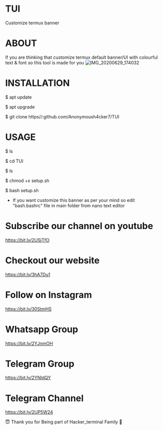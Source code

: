 # TUI
Customize termux banner
# ABOUT
If you are thinking that customize termux default banner/UI with colourful text & font so this tool is made for you
![IMG_20200629_174032](https://user-images.githubusercontent.com/65849213/86003619-b4563800-ba2f-11ea-98df-37b3be0d7f0d.jpg)


# INSTALLATION
$ apt update

$ apt upgrade

$ git clone https//:github.com/Anonymoush4cker7/TUI

# USAGE
$ ls

$ cd TUI

$ ls

$ chmod +x setup.sh

$ bash setup.sh
* If you want customize this banner as per your mind so edit "bash.bashrc" file in main folder from nano text editor 
# Subscribe our channel on youtube
https://bit.ly/2USjTfO

# Checkout our website
https://bit.ly/3hA7Du1

# Follow on Instagram
https://bit.ly/30StmHS

# Whatsapp Group
https://bit.ly/2YJnmOH

# Telegram Group
https://bit.ly/2YNIdQY

# Telegram Channel
https://bit.ly/2UP5W24

😇 Thank you for Being part of Hacker_terminal Family 🙏
